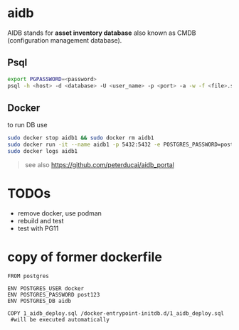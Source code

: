 # aidb
AIDB stands for **asset inventory database** also known as CMDB (configuration management database).

## Psql

```bash
export PGPASSWORD=<password>
psql -h <host> -d <database> -U <user_name> -p <port> -a -w -f <file>.sql
```

## Docker

to run DB use 

```bash
sudo docker stop aidb1 && sudo docker rm aidb1
sudo docker run -it --name aidb1 -p 5432:5432 -e POSTGRES_PASSWORD=post123. -d peterducai/aidb:latest
sudo docker logs aidb1
```


> see also https://github.com/peterducai/aidb_portal


# TODOs

* remove docker, use podman
* rebuild and test
* test with PG11

# copy of former dockerfile

```
FROM postgres

ENV POSTGRES_USER docker
ENV POSTGRES_PASSWORD post123
ENV POSTGRES_DB aidb

COPY 1_aidb_deploy.sql /docker-entrypoint-initdb.d/1_aidb_deploy.sql
 #will be executed automatically
```